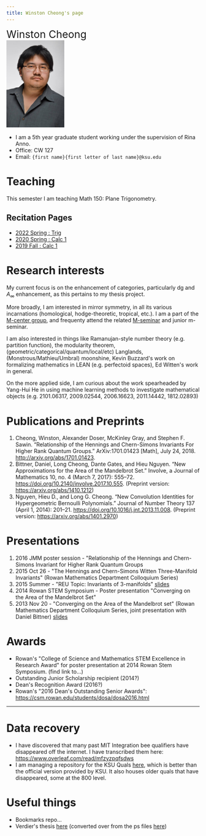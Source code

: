 ```yaml
---
title: Winston Cheong's page
---
```


<head>
<style>
  .name {
    font-size: 20pt
  }
  a:visited {
    color: darkorchid
  }
  .column {
    float: left; 
    width: 50%;
  }
  .pic {
    width: 50%;
  }
</style>
</head>


<div class="name">Winston Cheong</div>

<div class="pic">

  <!-- ![profile](./assets/profile_pic.jpg) -->

  <!-- Not sure how to make compiler spit out the right output. Will just manually change output -->
  <img src="./assets/profile_pic.jpg" alt="profile pic" style="width:151px;"/>
</div>

* I am a 5th year graduate student working under the supervision of Rina Anno. 
* Office: CW 127
* Email: `{first name}{first letter of last name}@ksu.edu`


# Teaching
This semester I am teaching Math 150: Plane Trigonometry. 

## Recitation Pages
* [2022 Spring : Trig](./recit/2022spring/)
* [2020 Spring : Calc 1](https://math.ksu.edu/~winstonc/recit/2020spring/)
* [2019 Fall : Calc 1](https://math.ksu.edu/~winstonc/recit/2019fall/)

# Research interests
My current focus is on the enhancement of categories, particularly dg and $A_\infty$ enhancement, as this pertains to my thesis project.

More broadly, I am interested in mirror symmetry, in all its various incarnations (homological, hodge-theoretic, tropical, etc.).
I am a part of the [M-center group](https://math.ksu.edu/research/m-center/), and frequenty attend the related [M-seminar](https://www.math.ksu.edu/research/m-center/seminars.html) and junior m-seminar.

I am also interested in things like Ramanujan-style number theory (e.g. partition function), the modularity theorem, (geometric/categorical/quantum/local/etc) Langlands, (Monstrous/Mathieu/Umbral) moonshine, Kevin Buzzard's work on formalizing mathematics in LEAN (e.g. perfectoid spaces), Ed Witten's work in general.

On the more applied side, I am curious about the work spearheaded by Yang-Hui He in using machine learning methods to investigate mathematical objects (e.g. 2101.06317, 2009.02544, 2006.16623, 2011.14442, 1812.02893)

# Publications and Preprints
1. Cheong, Winston, Alexander Doser, McKinley Gray, and Stephen F. Sawin. “Relationship of the Hennings and Chern-Simons Invariants For Higher Rank Quantum Groups.” ArXiv:1701.01423 [Math], July 24, 2018. <http://arxiv.org/abs/1701.01423>.
2. Bittner, Daniel, Long Cheong, Dante Gates, and Hieu Nguyen. “New Approximations for the Area of the Mandelbrot Set.” Involve, a Journal of Mathematics 10, no. 4 (March 7, 2017): 555–72. <https://doi.org/10.2140/involve.2017.10.555>. (Preprint version: <https://arxiv.org/abs/1410.1212>)
3. Nguyen, Hieu D., and Long G. Cheong. “New Convolution Identities for Hypergeometric Bernoulli Polynomials.” Journal of Number Theory 137 (April 1, 2014): 201–21. <https://doi.org/10.1016/j.jnt.2013.11.008>. (Preprint version: <https://arxiv.org/abs/1401.2970>)

# Presentations
1. 2016 JMM poster session - "Relationship of the Hennings and Chern-Simons Invariant for Higher Rank Quantum Groups 
2. 2015 Oct 26 - "The Hennings and Chern-Simons Witten Three-Manifold Invariants" (Rowan Mathematics Department Colloquium Series)
3. 2015 Summer - "REU Topic: Invariants of 3-manifolds" [slides](files/reu-presentation.pdf)
4. 2014 Rowan STEM Symposium - Poster presentation "Converging on the Area of the Mandelbrot Set"
5. 2013 Nov 20 - "Converging on the Area of the Mandelbrot set" (Rowan Mathematics Department Colloquium Series, joint presentation with Daniel Bittner) [slides](files/mandelbrot_presentation.pdf)

# Awards
* Rowan's "College of Science and Mathematics STEM Excellence in Research Award" for poster presentation at 2014 Rowan Stem Symposium. (find link to...)
* Outstanding Junior Scholarship recipient (2014?)
* Dean's Recognition Award (2016?)
* Rowan's "2016 Dean's Outstanding Senior Awards": <https://csm.rowan.edu/students/dosa/dosa2016.html>

-----

# Data recovery

* I have discovered that many past MIT Integration bee qualifiers have disappeared off the internet. I have transcribed them here: <https://www.overleaf.com/read/mfzyzpqfsdws>
* I am managing a repository for the KSU Quals [here](https://github.com/winstoncheong/KSU-Quals), which is better than the official version provided by KSU. It also houses older quals that have disappeared, some at the 800 level.

# Useful things
* Bookmarks repo...
* Verdier's thesis [here](./files/verdier_thesis.pdf) (converted over from the ps files [here](https://webusers.imj-prg.fr/~georges.maltsiniotis/jlv.html))


